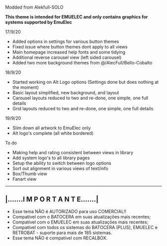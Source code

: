 Modded from Alekfull-SOLO

**This theme is intended for EMUELEC and only contains graphics for systems supported by EmuElec**

17/9/20
+ Added options in settings for various button themes
+ Fixed issue where button themes dont apply to all views
+ Main homepage increased help fonts and some tidying
+ Additional reverse carousel view (left sided carousel)
+ Added two more background themes from @/AlecFull/Bello-Cobalto

18/9/20
+ Started working on Alt Logo options (Settings done but does nothing at the moment)
+ Basic layout simplified, new background, and layout
+ Carousel layouts reduced to two and re-done, one simple, one full details
+ Grid layouts reduced to two and re-done, one simple, one full details 

19/9/20
+ Slim down all artwork to EmuElec only
+ Alt logo's complete (all white bordered)

To do

+ Making help and rating consistent between views in library
+ Add system logo's to all library pages
+ Setup the ability to switch between logo options
+ Sort out alignment in various views of text/info
+ Box/Thumb view
+ Fanart view


--------------------------------------------------------------
|.......I M P O R T A N T E.......|
---------------------------------------------------------------
* Esse tema NÃO é AUTORIZADO para uso COMERCIAL!!
* Compatível com o BATOCERA em suas atualizações mais recentes;
* Compatível com o EMUELEC em suas atualizações mais recentes;
* Compatível com todos os sistemas do BATOCERA (PLUS), EMUELEC e RETROBAT - suporte para mais de 185 sistemas.
* Esse tema NÃO é compatível com RECALBOX.
